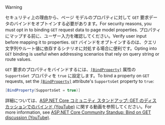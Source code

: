 > [!WARNING]
> <span data-ttu-id="5ca4e-101">セキュリティ上の理由から、ページ モデルのプロパティに対して `GET` 要求データのバインドをオプトインする必要があります。</span><span class="sxs-lookup"><span data-stu-id="5ca4e-101">For security reasons, you must opt in to binding `GET` request data to page model properties.</span></span> <span data-ttu-id="5ca4e-102">プロパティにマップする前に、ユーザー入力を確認してください。</span><span class="sxs-lookup"><span data-stu-id="5ca4e-102">Verify user input before mapping it to properties.</span></span> <span data-ttu-id="5ca4e-103">`GET` バインドをオプトインするのは、クエリ文字列やルート値に依存するシナリオに対処する場合に便利です。</span><span class="sxs-lookup"><span data-stu-id="5ca4e-103">Opting into `GET` binding is useful when addressing scenarios that rely on query string or route values.</span></span>
>
> <span data-ttu-id="5ca4e-104">`GET` 要求のプロパティをバインドするには、[`[BindProperty]`](xref:Microsoft.AspNetCore.Mvc.BindPropertyAttribute) 属性の `SupportsGet` プロパティを `true` に設定します。</span><span class="sxs-lookup"><span data-stu-id="5ca4e-104">To bind a property on `GET` requests, set the [`[BindProperty]`](xref:Microsoft.AspNetCore.Mvc.BindPropertyAttribute) attribute's `SupportsGet` property to `true`:</span></span>
>
> ```csharp
> [BindProperty(SupportsGet = true)]
> ```
>
> <span data-ttu-id="5ca4e-105">詳細については、[ASP.NET Core コミュニティ スタンドアップ: GET のディスカッションでのバインド (YouTube)](https://www.youtube.com/watch?v=p7iHB9V-KVU&feature=youtu.be&t=54m27s) に関する動画を参照してください。</span><span class="sxs-lookup"><span data-stu-id="5ca4e-105">For more information, see [ASP.NET Core Community Standup: Bind on GET discussion (YouTube)](https://www.youtube.com/watch?v=p7iHB9V-KVU&feature=youtu.be&t=54m27s).</span></span>
